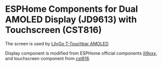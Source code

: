 # ESPHome Components for Dual AMOLED Display (JD9613) with Touchscreen (CST816)

The screen is used by [LilyGo T-Touchbar AMOLED](https://github.com/Xinyuan-LilyGO/T-Touchbar-AMOLED)

Display component is modified from ESPHome official components [ili9xxx](https://github.com/esphome/esphome/tree/dev/esphome/components/ili9xxx),
and touchscreen component from [cst816](https://github.com/esphome/esphome/tree/dev/esphome/components/cst816).
